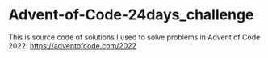 # Advent-of-Code-24days_challenge
This is source code of solutions I used to solve problems in Advent of Code 2022: https://adventofcode.com/2022
